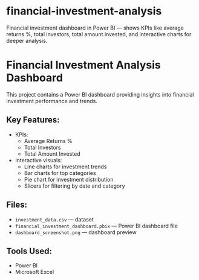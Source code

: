 # financial-investment-analysis
Financial investment dashboard in Power BI — shows KPIs like average returns %, total investors, total amount invested, and interactive charts for deeper analysis.


# Financial Investment Analysis Dashboard

This project contains a Power BI dashboard providing insights into financial investment performance and trends.

## Key Features:
- KPIs:
  - Average Returns %
  - Total Investors
  - Total Amount Invested
- Interactive visuals:
  - Line charts for investment trends
  - Bar charts for top categories
  - Pie chart for investment distribution
  - Slicers for filtering by date and category

## Files:
- `investment_data.csv` — dataset
- `financial_investment_dashboard.pbix` — Power BI dashboard file
- `dashboard_screenshot.png` — dashboard preview

## Tools Used:
- Power BI
- Microsoft Excel
